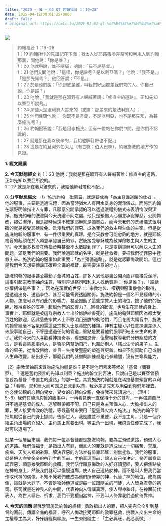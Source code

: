 ```yaml
---
title: "2020 – 01 – 03 QT 約翰福音 1：19~28"
date: 2025-04-12T00:01:25+0800
draft: false
# original_url: https://cmtc.tw/2020-01-03-qt-%e7%b4%84%e7%bf%b0%e7%a6%8f%e9%9f%b3-1%ef%bc%9a1928
---
```


![](/images/qt.jpg)
> 約翰福音 1：19\~28  
> 1：19 約翰所作的見證記在下面：猶太人從耶路撒冷差祭司和利未人到約翰那裏，問他說：「你是誰？」  
> 1：20 他就明說，並不隱瞞，明說：「我不是基督。」  
> 1：21 他們又問他說：「這樣，你是誰呢？是以利亞嗎？」他說：「我不是。」「是那先知嗎？」他回答說：「不是。」  
> 1：22 於是他們說：「你到底是誰，叫我們好回覆差我們來的人。你自己說，你是誰？」  
> 1：23 他說：「我就是那在曠野有人聲喊著說：『修直主的道路』，正如先知以賽亞所說的。」  
> 1：24 那些人是法利賽人差來的（或譯：那差來的是法利賽人）；  
> 1：25 他們就問他說：「你既不是基督，不是以利亞，也不是那先知，為甚麼施洗呢？」  
> 1：26 約翰回答說：「我是用水施洗，但有一位站在你們中間，是你們不認識的，  
> 1：27 就是那在我以後來的，我給他解鞋帶也不配。」  
> 1：28 這是在約旦河外伯大尼（有古卷：伯大巴喇），約翰施洗的地方作的見證。

**1. 經文誦讀**

**2.  今天默想經文**
約 1：23 他說：我就是那在曠野有人聲喊著說：修直主的道路，正如先知以賽亞所說的。  
1：27 就是那在我以後來的，我給他解鞋帶也不配。」

**3. 分享默想經文**
（1）施洗約翰一生蒙召，就是要成為「為主預備道路的使者」。他的服事，主要是透過洗禮，因為當時猶太人有用水洗身的潔淨儀式。而施洗約翰在曠野明確指出人有罪，凡願意公開承認的可以透過洗禮的儀式來表明悔改與潔淨。施洗約翰的洗禮與今天洗禮不同之處，他只是預備人心願意承認罪惡，公開悔改，接受潔淨，但是那時候還不確定耶穌就是彌賽亞，而今天我們的洗禮儀式很明確的就是接受耶穌赦免、洗淨我們的罪惡，成為我們的救主與生命的主宰。但是從施洗約翰的服事中，有一件很重要的真理，是今天教會可能忽略的地方，就是耶穌福音的起頭在於人願意承認自己的罪，然後接受耶穌成為赦罪的救主與人生的主宰。今天很多教會在傳福音時甚至不太敢提到罪了，只是提到耶穌可以解決人生的問題，滿足我們的需要。我們說過耶穌的名字，就是拯救者，要把我們從罪惡中拯救出來。施洗約翰的服事如此重要：「為主預備道路」，就是從認罪悔改開始，這也是我們今天想要傳講正確與全備的福音，最需要注意的地方。

施洗約翰的服事甚至轟動了全城的百姓，許多人到他那裏公開承認罪惡接受潔淨，這事引起宗教領袖的注意，特別差派祭司和利未人找他質詢：「你是誰？」、「誰給你權柄做這些事？」。因為在現實的世界上，宗教地位、權柄與服事機會的取得，是透過出身、透過學位、甚至可能需要透過關係。施洗約翰是一個名不見經傳的小人物，怎麼可以有如此的影響力，甚至撼動了這些宗教人士的地位，搶了他們的飯碗，獲得百姓的支持，超越他們的影響力？…同樣的狀況，也發生在耶穌的身上，事實上，耶穌就是被這群宗教人士出於嫉妒給害死的。施洗約翰與耶穌因為都太受百姓的歡迎，因此這些宗教人士不敢明目張膽的動他們，而且在馬太福音中，施洗約翰曾經毫不客氣的罵這些宗教人士是毒蛇的種類。神有主權可以任意揀選差派人來服事祂自己，不管是透過任何的管道，重點是要看他們服事所結出來生命的果子。我們今天的人喜歡看神蹟奇事，看恩賜恩膏，但聖經教導我們分辨察驗的方法，是看這些服事的人，是否能夠幫助自己，也幫助別人「結出生命的果子」。生命的果子，從悔改開始，並且一生接受聖靈的塑造與更新。如果不能幫助自己或別人生命改變，結出果子，那麼我們的裝備與訓練都是花拳繡腿，沒有生命與能力。

（2）宗教領袖前來質詢施洗約翰是誰？是不是他們素來等候的「基督（彌賽亞）」？還是舊約預言的先知以利亞？施洗約翰立刻否決，只說自己是以賽亞曾預言要為基督「修直主的道路」的那一位。其實施洗約翰就是在瑪拉基書預言的以利亞：「看哪，耶和華大而可畏之日未到以前，我必差遣先知以利亞到你們那裡去。他必使父親的心轉向兒女，兒女的心轉向父親，免得我來咒詛遍地。」（瑪4：5\~6）我們在施洗約翰的服事中，一再看見他一直保持十分的謙卑，一再強調自己只不過是基督的僕人，連解鞋帶都不配。自己只是為主預備人心，大膽指出人的罪，要人接受悔改的洗禮，等候基督來要用「聖靈與火為人施洗。」施洗約翰不斷把焦點從自己的身上挪開，告訴世人，我是誰並不重要，我不是主角，只是一個介紹主角出場的介紹人，主角馬上就要出現。等主角一出現，我的責任便完成了，我就可以退場了。

就某一個層面來講，我們每一位基督徒都是施洗約翰，要為主預備道路，預備人心的道路。我們傳福音，是指出人有罪，而且人的罪就是造成世上一切痛苦、咒詛、疾病、天災人禍的來源。解決罪惡的方法唯有倚靠耶穌，別無拯救。我們的服事，就是把人完完全全的帶到主的面前，主的真理面前，讓人自己作決定，是否願意承認罪惡，願意接受耶穌的救贖。我們陪伴願意悔改的人好好讀聖經，要人把焦點放在神的身上，然後我們就可以慢慢退場，使人自己連結於神，而不是叫人把我們當作取代神的偶像，不知不覺我們便成為他們所倚靠的神，代替了神的地位，成為偶像，這就是大罪了。不管是牧師傳道或是每一位跟隨主的門徒，人人皆為君尊的祭司。祭司就是在神與人的中間，代表神向人傳講真理，使人與神和好。在神面前代表人，為世人禱告、祈求。我們不要擅自當神，不要叫人倚靠我們過於倚靠神。

**4. 今天的回應**
願我學習施洗約翰的榜樣，勇敢指出人的罪，把人完完全全引到基督的面前。傳講全備的福音，呼召人悔改接受耶穌的赦罪拯救，挑戰人交出生命的主權尊主為大，好好讀經與順服，一生來跟隨主！「主必興旺，我必衰微」！
